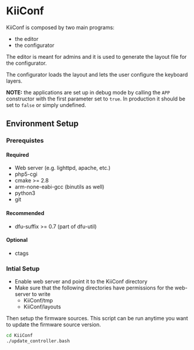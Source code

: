 # KiiConf

KiiConf is composed by two main programs:

- the editor
- the configurator

The editor is meant for admins and it is used to generate the layout file for the configurator.

The configurator loads the layout and lets the user configure the keyboard layers.

**NOTE:** the applications are set up in debug mode by calling the ``APP`` constructor with the first parameter set to ``true``. In production it should be set to ``false`` or simply undefined.


## Environment Setup

### Prerequistes

#### Required

* Web server (e.g. lighttpd, apache, etc.)
* php5-cgi
* cmake >= 2.8
* arm-none-eabi-gcc (binutils as well)
* python3
* git

#### Recommended

* dfu-suffix >= 0.7 (part of dfu-util)

#### Optional

* ctags


### Intial Setup

* Enable web server and point it to the KiiConf directory
* Make sure that the following directories have permissions for the web-server to write
  * KiiConf/tmp
  * KiiConf/layouts

Then setup the firmware sources. This script can be run anytime you want to update the firmware source version.

```bash
cd KiiConf
./update_controller.bash
```

